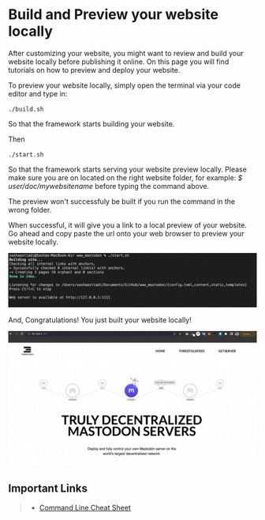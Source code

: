 #  Build and Preview your website locally

After customizing your website, you might want to review and build your website locally before publishing it online. On this page you will find tutorials on how to preview and deploy your website.

To preview your website locally, simply open the terminal via your code editor and type in:

```
./build.sh
```

So that the framework starts building your website.

Then

```
./start.sh
```

So that the framework starts serving your website preview locally. Please make sure you are on located on the right website folder, for example: *$ user/doc/mywebsitename* before typing the command above. 
 
 The preview won't successfuly be built if you run the command in the wrong folder.

When successful, it will give you a link to a local preview of your website. Go ahead and copy paste the url onto your web browser to preview your website locally.

![](./img/success.png)

And, Congratulations! You just built your website locally!

![](./img/preview.png)

## Important Links

> - [Command Line Cheat Sheet](https://cs.colby.edu/maxwell/courses/tutorials/terminal/)

